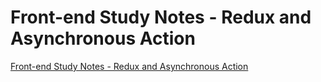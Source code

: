# Front-end Study Notes - Redux and Asynchronous Action
[Front-end Study Notes - Redux and Asynchronous Action](https://aiwithcloud.com/2022/09/14/front_end_study_notes___redux_and_asynchronous_action/)
